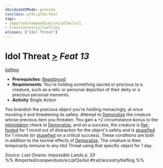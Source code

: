 ```yaml
---
obsidianUIMode: preview
cssclass: pf2e,pf2e-feat
tags:
- imported/compendium/src/pf2e/loil
- trait/ancestry/tiefling
aliases: ["Idol Threat"]
---
```

# Idol Threat  [>](chapter-9-playing-the-game.md#Actions "Single Action") *Feat 13*  
[tiefling](tiefling-b1.md)  

- **Prerequisites**: [Beastbrood](beastbrood-loag.md)
- **Requirements**: You're holding something sacred or precious to a creature, such as a relic or personal depiction of their deity or a precious personal memento.
- **Activity** Single Action

You brandish the precious object you're holding menacingly, at once mocking it and threatening its safety. Attempt to [Demoralize](demoralize.md) the creature whose precious item you threaten. You gain a +2 circumstance bonus to the [Intimidation](../skills.md#Intimidation) check to [Demoralize](demoralize.md), and on a success, the creature is [flat-footed](conditions.md#Flat-footed) for 1 round out of distraction for the object's safety and is [stupefied](conditions.md#Stupefied) for 1 minute (or [stupefied](conditions.md#Stupefied) on a critical success). These conditions are both in addition to the normal effects of [Demoralize](demoralize.md). The creature is then temporarily immune to any Idol Threat using that specific object for 1 day.

*Source: Lost Omens: Impossible Lands p. 33*  
%% #imported/compendium/src/pf2e/loil #trait/ancestry/tiefling %%
